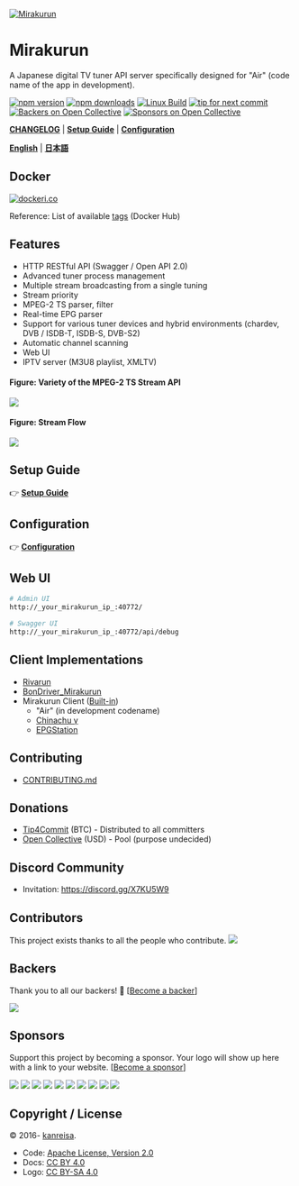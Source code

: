 [![Mirakurun](https://gist.githubusercontent.com/kanreisa/0ab27d7771e97edce5a24cc81b9b8ce6/raw/8e08d3d91390794b139ed593e3a834a8b41f651c/logo-mirakurun_2025-03-29.svg)](https://github.com/Chinachu/Mirakurun)

# Mirakurun

A Japanese digital TV tuner API server specifically designed for "Air" (code name of the app in development).

[![npm version][npm-img]][npm-url]
[![npm downloads][downloads-image]][downloads-url]
[![Linux Build][azure-pipelines-img]][azure-pipelines-url]
[![tip for next commit](https://tip4commit.com/projects/43158.svg)](https://tip4commit.com/github/Chinachu/Mirakurun)
[![Backers on Open Collective](https://opencollective.com/Mirakurun/backers/badge.svg)](#backers)
[![Sponsors on Open Collective](https://opencollective.com/Mirakurun/sponsors/badge.svg)](#sponsors)

[**CHANGELOG**](CHANGELOG.md) | [**Setup Guide**](doc/Platforms.md) | [**Configuration**](doc/Configuration.md)

[**English**](README.md) | [**日本語**](README.ja.md)

## Docker

[![dockeri.co](https://dockeri.co/image/chinachu/mirakurun)][docker-url]

Reference: List of available [tags](https://hub.docker.com/r/chinachu/mirakurun/tags) (Docker Hub)

## Features

- HTTP RESTful API (Swagger / Open API 2.0)
- Advanced tuner process management
- Multiple stream broadcasting from a single tuning
- Stream priority
- MPEG-2 TS parser, filter
- Real-time EPG parser
- Support for various tuner devices and hybrid environments (chardev, DVB / ISDB-T, ISDB-S, DVB-S2)
- Automatic channel scanning
- Web UI
- IPTV server (M3U8 playlist, XMLTV)

#### Figure: Variety of the MPEG-2 TS Stream API

![](https://gist.githubusercontent.com/kanreisa/0ab27d7771e97edce5a24cc81b9b8ce6/raw/7409e229648e00b55404f9e8342dccb58bbb4ac4/mirakurun-fig-api-variety2.svg)

#### Figure: Stream Flow

![](https://gist.githubusercontent.com/kanreisa/0ab27d7771e97edce5a24cc81b9b8ce6/raw/7409e229648e00b55404f9e8342dccb58bbb4ac4/mirakurun-fig-flow-stream2.svg)

## Setup Guide

👉 [**Setup Guide**](doc/Platforms.md)

## Configuration

👉 [**Configuration**](doc/Configuration.md)

## Web UI

```sh
# Admin UI
http://_your_mirakurun_ip_:40772/

# Swagger UI
http://_your_mirakurun_ip_:40772/api/debug
```

## Client Implementations

- [Rivarun](https://github.com/Chinachu/Rivarun)
- [BonDriver_Mirakurun](https://github.com/Chinachu/BonDriver_Mirakurun)
- Mirakurun Client ([Built-in](https://github.com/Chinachu/Mirakurun/blob/master/src/client.ts))
  - "Air" (in development codename)
  - [Chinachu γ](https://github.com/Chinachu/Chinachu/wiki/Gamma-Installation-V2)
  - [EPGStation](https://github.com/l3tnun/EPGStation)

## Contributing

- [CONTRIBUTING.md](CONTRIBUTING.md)

## Donations

- [Tip4Commit](https://tip4commit.com/github/Chinachu/Mirakurun) (BTC) - Distributed to all committers
- [Open Collective](https://opencollective.com/Mirakurun) (USD) - Pool (purpose undecided)

## Discord Community

- Invitation: https://discord.gg/X7KU5W9

## Contributors

This project exists thanks to all the people who contribute.
<a href="https://github.com/Chinachu/Mirakurun/graphs/contributors"><img src="https://opencollective.com/Mirakurun/contributors.svg?width=890&button=false" /></a>

## Backers

Thank you to all our backers! 🙏 [[Become a backer](https://opencollective.com/Mirakurun#backer)]

<a href="https://opencollective.com/Mirakurun#backers" target="_blank"><img src="https://opencollective.com/Mirakurun/backers.svg?width=890"></a>

## Sponsors

Support this project by becoming a sponsor. Your logo will show up here with a link to your website. [[Become a sponsor](https://opencollective.com/Mirakurun#sponsor)]

<a href="https://opencollective.com/Mirakurun/sponsor/0/website" target="_blank"><img src="https://opencollective.com/Mirakurun/sponsor/0/avatar.svg"></a>
<a href="https://opencollective.com/Mirakurun/sponsor/1/website" target="_blank"><img src="https://opencollective.com/Mirakurun/sponsor/1/avatar.svg"></a>
<a href="https://opencollective.com/Mirakurun/sponsor/2/website" target="_blank"><img src="https://opencollective.com/Mirakurun/sponsor/2/avatar.svg"></a>
<a href="https://opencollective.com/Mirakurun/sponsor/3/website" target="_blank"><img src="https://opencollective.com/Mirakurun/sponsor/3/avatar.svg"></a>
<a href="https://opencollective.com/Mirakurun/sponsor/4/website" target="_blank"><img src="https://opencollective.com/Mirakurun/sponsor/4/avatar.svg"></a>
<a href="https://opencollective.com/Mirakurun/sponsor/5/website" target="_blank"><img src="https://opencollective.com/Mirakurun/sponsor/5/avatar.svg"></a>
<a href="https://opencollective.com/Mirakurun/sponsor/6/website" target="_blank"><img src="https://opencollective.com/Mirakurun/sponsor/6/avatar.svg"></a>
<a href="https://opencollective.com/Mirakurun/sponsor/7/website" target="_blank"><img src="https://opencollective.com/Mirakurun/sponsor/7/avatar.svg"></a>
<a href="https://opencollective.com/Mirakurun/sponsor/8/website" target="_blank"><img src="https://opencollective.com/Mirakurun/sponsor/8/avatar.svg"></a>
<a href="https://opencollective.com/Mirakurun/sponsor/9/website" target="_blank"><img src="https://opencollective.com/Mirakurun/sponsor/9/avatar.svg"></a>

## Copyright / License

&copy; 2016- [kanreisa](https://github.com/kanreisa).

- Code: [Apache License, Version 2.0](LICENSE)
- Docs: [CC BY 4.0](https://creativecommons.org/licenses/by/4.0/)
- Logo: [CC BY-SA 4.0](https://creativecommons.org/licenses/by-sa/4.0/)

[npm-img]: https://img.shields.io/npm/v/mirakurun.svg
[npm-url]: https://npmjs.org/package/mirakurun
[downloads-image]: https://img.shields.io/npm/dm/mirakurun.svg?style=flat
[downloads-url]: https://npmjs.org/package/mirakurun
[azure-pipelines-img]: https://dev.azure.com/chinachu/Mirakurun/_apis/build/status/Chinachu.Mirakurun?branchName=master
[azure-pipelines-url]: https://dev.azure.com/chinachu/Mirakurun/_build/latest?definitionId=1&branchName=master
[docker-url]: https://hub.docker.com/r/chinachu/mirakurun
